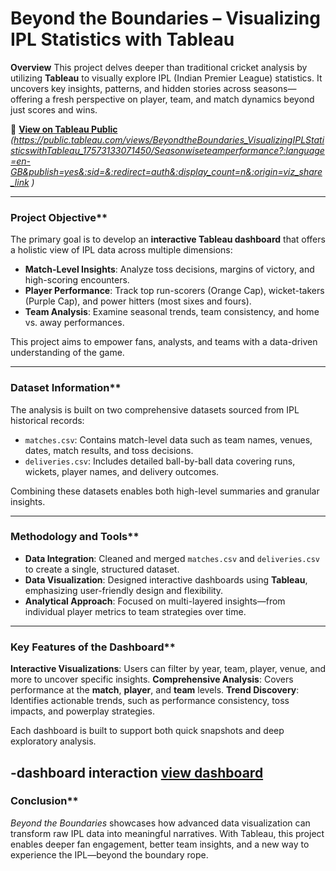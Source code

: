 
# **Beyond the Boundaries – Visualizing IPL Statistics with Tableau**

**Overview**
This project delves deeper than traditional cricket analysis by utilizing **Tableau** to visually explore IPL (Indian Premier League) statistics. It uncovers key insights, patterns, and hidden stories across seasons—offering a fresh perspective on player, team, and match dynamics beyond just scores and wins.

🔗 **[View on Tableau Public](#)** *(https://public.tableau.com/views/BeyondtheBoundaries_VisualizingIPLStatisticswithTableau_17573133071450/Seasonwiseteamperformance?:language=en-GB&publish=yes&:sid=&:redirect=auth&:display_count=n&:origin=viz_share_link
)*

---

###  Project Objective**

The primary goal is to develop an **interactive Tableau dashboard** that offers a holistic view of IPL data across multiple dimensions:

* **Match-Level Insights**: Analyze toss decisions, margins of victory, and high-scoring encounters.
* **Player Performance**: Track top run-scorers (Orange Cap), wicket-takers (Purple Cap), and power hitters (most sixes and fours).
* **Team Analysis**: Examine seasonal trends, team consistency, and home vs. away performances.

This project aims to empower fans, analysts, and teams with a data-driven understanding of the game.

---

###  Dataset Information**

The analysis is built on two comprehensive datasets sourced from IPL historical records:

* `matches.csv`: Contains match-level data such as team names, venues, dates, match results, and toss decisions.
* `deliveries.csv`: Includes detailed ball-by-ball data covering runs, wickets, player names, and delivery outcomes.

Combining these datasets enables both high-level summaries and granular insights.

---

###  Methodology and Tools**

* **Data Integration**: Cleaned and merged `matches.csv` and `deliveries.csv` to create a single, structured dataset.
* **Data Visualization**: Designed interactive dashboards using **Tableau**, emphasizing user-friendly design and flexibility.
* **Analytical Approach**: Focused on multi-layered insights—from individual player metrics to team strategies over time.

---

###  Key Features of the Dashboard**

 **Interactive Visualizations**: Users can filter by year, team, player, venue, and more to uncover specific insights.
 **Comprehensive Analysis**: Covers performance at the **match**, **player**, and **team** levels.
 **Trend Discovery**: Identifies actionable trends, such as performance consistency, toss impacts, and powerplay strategies.

Each dashboard is built to support both quick snapshots and deep exploratory analysis.

-dashboard interaction <a href="https://github.com/maheshyadavbattu/IPL-Insights-Visualization-Tableau/blob/main/Image-Visualizing.png">view dashboard</a>
---

### Conclusion**

*Beyond the Boundaries* showcases how advanced data visualization can transform raw IPL data into meaningful narratives. With Tableau, this project enables deeper fan engagement, better team insights, and a new way to experience the IPL—beyond the boundary rope.
